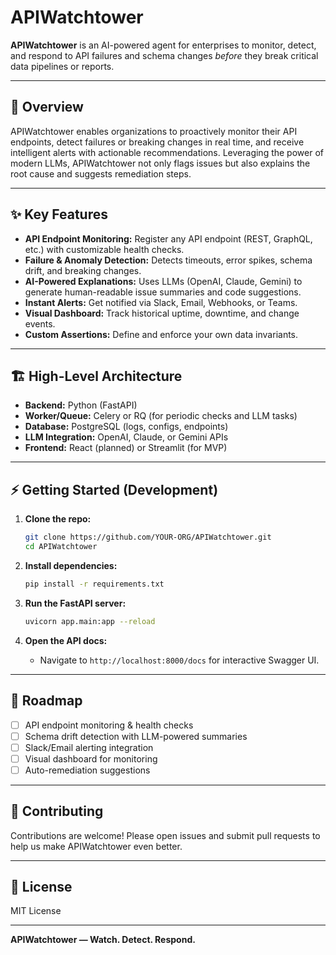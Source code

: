 # APIWatchtower

**APIWatchtower** is an AI-powered agent for enterprises to monitor, detect, and respond to API failures and schema changes _before_ they break critical data pipelines or reports.

---

## 🚀 Overview

APIWatchtower enables organizations to proactively monitor their API endpoints, detect failures or breaking changes in real time, and receive intelligent alerts with actionable recommendations. Leveraging the power of modern LLMs, APIWatchtower not only flags issues but also explains the root cause and suggests remediation steps.

---

## ✨ Key Features

- **API Endpoint Monitoring:** Register any API endpoint (REST, GraphQL, etc.) with customizable health checks.
- **Failure & Anomaly Detection:** Detects timeouts, error spikes, schema drift, and breaking changes.
- **AI-Powered Explanations:** Uses LLMs (OpenAI, Claude, Gemini) to generate human-readable issue summaries and code suggestions.
- **Instant Alerts:** Get notified via Slack, Email, Webhooks, or Teams.
- **Visual Dashboard:** Track historical uptime, downtime, and change events.
- **Custom Assertions:** Define and enforce your own data invariants.

---

## 🏗️ High-Level Architecture

- **Backend:** Python (FastAPI)
- **Worker/Queue:** Celery or RQ (for periodic checks and LLM tasks)
- **Database:** PostgreSQL (logs, configs, endpoints)
- **LLM Integration:** OpenAI, Claude, or Gemini APIs
- **Frontend:** React (planned) or Streamlit (for MVP)

---

## ⚡ Getting Started (Development)

1. **Clone the repo:**
    ```bash
    git clone https://github.com/YOUR-ORG/APIWatchtower.git
    cd APIWatchtower
    ```

2. **Install dependencies:**
    ```bash
    pip install -r requirements.txt
    ```

3. **Run the FastAPI server:**
    ```bash
    uvicorn app.main:app --reload
    ```

4. **Open the API docs:**
    - Navigate to `http://localhost:8000/docs` for interactive Swagger UI.

---

## 📝 Roadmap

- [ ] API endpoint monitoring & health checks
- [ ] Schema drift detection with LLM-powered summaries
- [ ] Slack/Email alerting integration
- [ ] Visual dashboard for monitoring
- [ ] Auto-remediation suggestions

---

## 🤝 Contributing

Contributions are welcome! Please open issues and submit pull requests to help us make APIWatchtower even better.

---

## 📄 License

MIT License

---

**APIWatchtower — Watch. Detect. Respond.**
